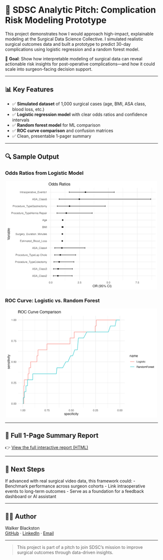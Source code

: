 # 🧠 SDSC Analytic Pitch: Complication Risk Modeling Prototype

This project demonstrates how I would approach high-impact, explainable modeling at the Surgical Data Science Collective. I simulated realistic surgical outcomes data and built a prototype to predict 30-day complications using logistic regression and a random forest model.

🎯 **Goal**: Show how interpretable modeling of surgical data can reveal actionable risk insights for post-operative complications—and how it could scale into surgeon-facing decision support.

------------------------------------------------------------------------

## 📊 Key Features

-   ✅ **Simulated dataset** of 1,000 surgical cases (age, BMI, ASA class, blood loss, etc.)
-   ✅ **Logistic regression model** with clear odds ratios and confidence intervals
-   ✅ **Random forest model** for ML comparison
-   ✅ **ROC curve comparison** and confusion matrices
-   ✅ Clean, presentable 1-pager summary

------------------------------------------------------------------------

## 🔍 Sample Output

### Odds Ratios from Logistic Model

<p align="center">

<img src="images/odds_ratios_plot.png" width="500"/>

</p>

### ROC Curve: Logistic vs. Random Forest

<p align="center">

<img src="images/roc_comparison_plot.png" width="500"/>

</p>

------------------------------------------------------------------------

## 📄 Full 1-Page Summary Report

👉 [View the full interactive report (HTML)](surgical_model_summary.html)

------------------------------------------------------------------------

## 🧬 Next Steps

If advanced with real surgical video data, this framework could: - Benchmark performance across surgeon cohorts - Link intraoperative events to long-term outcomes - Serve as a foundation for a feedback dashboard or AI assistant

------------------------------------------------------------------------

## 🧑‍💻 Author

Walker Blackston\
[GitHub](https://github.com/jwblackston) · [LinkedIn](https://www.linkedin.com/in/walkerblackston) · [Email](mailto:walker.blackston@gmail.com)

------------------------------------------------------------------------

> This project is part of a pitch to join SDSC’s mission to improve surgical outcomes through data-driven insights.
